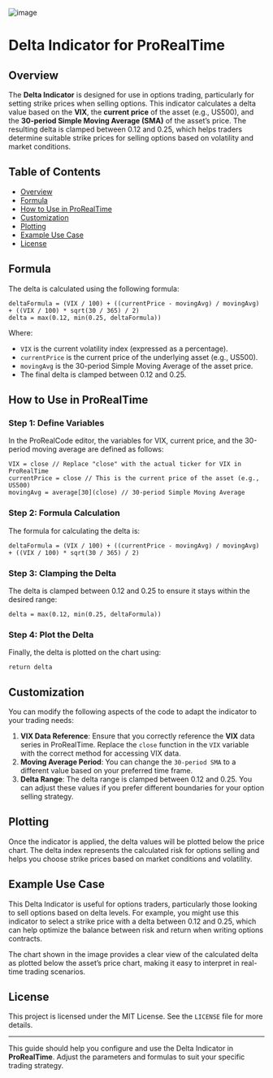 ![image](https://github.com/user-attachments/assets/1b59e096-ba32-42da-bb23-6646b0f6d920)


# Delta Indicator for ProRealTime

## Overview
The **Delta Indicator** is designed for use in options trading, particularly for setting strike prices when selling options. This indicator calculates a delta value based on the **VIX**, the **current price** of the asset (e.g., US500), and the **30-period Simple Moving Average (SMA)** of the asset’s price. The resulting delta is clamped between 0.12 and 0.25, which helps traders determine suitable strike prices for selling options based on volatility and market conditions.

## Table of Contents
- [Overview](#overview)
- [Formula](#formula)
- [How to Use in ProRealTime](#how-to-use-in-prorealtime)
- [Customization](#customization)
- [Plotting](#plotting)
- [Example Use Case](#example-use-case)
- [License](#license)

## Formula

The delta is calculated using the following formula:

```prorealcode
deltaFormula = (VIX / 100) + ((currentPrice - movingAvg) / movingAvg) + ((VIX / 100) * sqrt(30 / 365) / 2)
delta = max(0.12, min(0.25, deltaFormula))
```

Where:
- `VIX` is the current volatility index (expressed as a percentage).
- `currentPrice` is the current price of the underlying asset (e.g., US500).
- `movingAvg` is the 30-period Simple Moving Average of the asset price.
- The final delta is clamped between 0.12 and 0.25.

## How to Use in ProRealTime

### Step 1: Define Variables
In the ProRealCode editor, the variables for VIX, current price, and the 30-period moving average are defined as follows:

```prorealcode
VIX = close // Replace "close" with the actual ticker for VIX in ProRealTime
currentPrice = close // This is the current price of the asset (e.g., US500)
movingAvg = average[30](close) // 30-period Simple Moving Average
```

### Step 2: Formula Calculation
The formula for calculating the delta is:

```prorealcode
deltaFormula = (VIX / 100) + ((currentPrice - movingAvg) / movingAvg) + ((VIX / 100) * sqrt(30 / 365) / 2)
```

### Step 3: Clamping the Delta
The delta is clamped between 0.12 and 0.25 to ensure it stays within the desired range:

```prorealcode
delta = max(0.12, min(0.25, deltaFormula))
```

### Step 4: Plot the Delta
Finally, the delta is plotted on the chart using:

```prorealcode
return delta
```

## Customization

You can modify the following aspects of the code to adapt the indicator to your trading needs:
1. **VIX Data Reference**: Ensure that you correctly reference the **VIX** data series in ProRealTime. Replace the `close` function in the `VIX` variable with the correct method for accessing VIX data.
2. **Moving Average Period**: You can change the `30-period SMA` to a different value based on your preferred time frame.
3. **Delta Range**: The delta range is clamped between 0.12 and 0.25. You can adjust these values if you prefer different boundaries for your option selling strategy.

## Plotting

Once the indicator is applied, the delta values will be plotted below the price chart. The delta index represents the calculated risk for options selling and helps you choose strike prices based on market conditions and volatility.

## Example Use Case

This Delta Indicator is useful for options traders, particularly those looking to sell options based on delta levels. For example, you might use this indicator to select a strike price with a delta between 0.12 and 0.25, which can help optimize the balance between risk and return when writing options contracts.

The chart shown in the image provides a clear view of the calculated delta as plotted below the asset’s price chart, making it easy to interpret in real-time trading scenarios.

## License

This project is licensed under the MIT License. See the `LICENSE` file for more details.

---

This guide should help you configure and use the Delta Indicator in **ProRealTime**. Adjust the parameters and formulas to suit your specific trading strategy.

